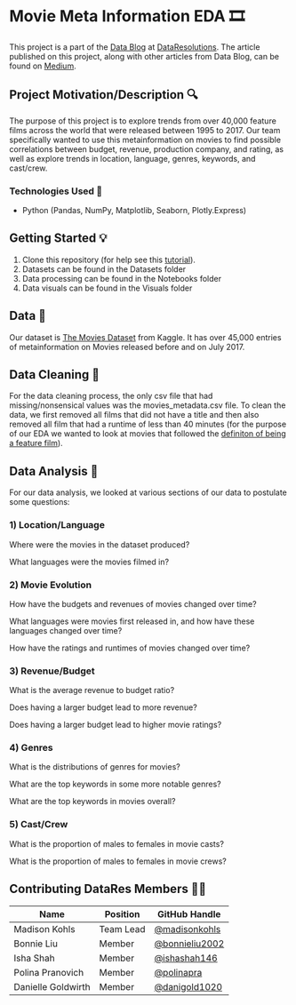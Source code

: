 # Movie Meta Information EDA :film_strip:
This project is a part of the [Data Blog](https://datares.github.io/#/datablog) at [DataResolutions](https://datares.github.io/#/).  The article published on this project, along with other articles from Data Blog, can be found on [Medium](https://medium.com/@ucladatares).

## Project Motivation/Description :mag:
The purpose of this project is to explore trends from over 40,000 feature films across the world that were released between 1995 to 2017. Our team specifically wanted to use this metainformation on movies to find possible correlations between budget, revenue, production company, and rating, as well as explore trends in location, language, genres, keywords, and cast/crew.

### Technologies Used :floppy_disk:
* Python (Pandas, NumPy, Matplotlib, Seaborn, Plotly.Express)

## Getting Started :bulb:
1. Clone this repository (for help see this [tutorial](https://help.github.com/articles/cloning-a-repository/)).
2. Datasets can be found in the Datasets folder
3. Data processing can be found in the Notebooks folder
4. Data visuals can be found in the Visuals folder

## Data :page_with_curl:
Our dataset is [The Movies Dataset](https://www.kaggle.com/rounakbanik/the-movies-dataset) from Kaggle. It has over 45,000 entries of metainformation on Movies released before and on July 2017.

## Data Cleaning :broom:
For the data cleaning process, the only csv file that had missing/nonsensical values was the movies_metadata.csv file. To clean the data, we first removed all films that did not have a title and then also removed all film that had a runtime of less than 40 minutes (for the purpose of our EDA we wanted to look at movies that followed the [definiton of being a feature film](https://en.wikipedia.org/wiki/Feature_film)).

## Data Analysis 	:movie_camera:
For our data analysis, we looked at various sections of our data to postulate some questions:
### 1) Location/Language
Where were the movies in the dataset produced?

What languages were the movies filmed in?
### 2) Movie Evolution
How have the budgets and revenues of movies changed over time?

What languages were movies first released in, and how have these languages changed over time?

How have the ratings and runtimes of movies changed over time?
### 3) Revenue/Budget
What is the average revenue to budget ratio?

Does having a larger budget lead to more revenue?

Does having a larger budget lead to higher movie ratings?
### 4) Genres
What is the distributions of genres for movies?

What are the top keywords in some more notable genres?

What are the top keywords in movies overall?
### 5) Cast/Crew
What is the proportion of males to females in movie casts?

What is the proportion of males to females in movie crews?

## Contributing DataRes Members :dancing_women:

|Name     | Position | GitHub Handle   | 
|---------|----------|----------------|
|Madison Kohls | Team Lead | [@madisonkohls](https://github.com/madisonkohls) |
|Bonnie Liu | Member | [@bonnieliu2002](https://github.com/bonnieliu2002) |
|Isha Shah | Member | [@ishashah146](https://github.com/ishashah146) |
|Polina Pranovich | Member | [@polinapra](https://github.com/polinapra) |
|Danielle Goldwirth | Member | [@danigold1020](https://github.com/danigold1020) |
